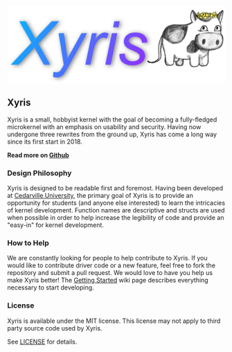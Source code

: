 ![Logo](https://github.com/XyrisOS/artwork/blob/stable/logo.png?raw=true)

## Xyris
Xyris is a small, hobbyist kernel with the goal of becoming a fully-fledged microkernel with an emphasis on usability and security.
Having now undergone three rewrites from the ground up, Xyris has come a long way since its first start in 2018.

**Read more on [Github](https://github.com/XyrisOS/xyris)**

### Design Philosophy
Xyris is designed to be readable first and foremost. Having been developed at [Cedarville University](https://cs.cedarville.edu), the primary goal of Xyris is to provide an opportunity for students (and anyone else interested) to learn the intricacies of kernel development. Function names are descriptive and structs are used when possible in order to help increase the legibility of code and provide an "easy-in" for kernel development.

### How to Help
We are constantly looking for people to help contribute to Xyris. If you would like to contribute driver code or a new feature, feel free to fork the repository and submit a pull request. We would love to have you help us make Xyris better! The [Getting Started](https://github.com/XyrisOS/xyris/wiki/Getting-Started) wiki page describes everything necessary to start developing.

### License
Xyris is available under the MIT license. This license may not apply to third party source code used by Xyris.

See [LICENSE](https://github.com/XyrisOS/xyris/blob/stable/LICENSE) for details.
